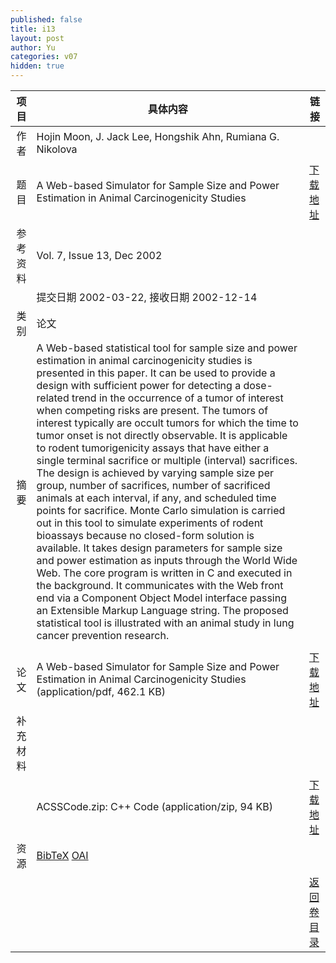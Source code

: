 ```yaml
---
published: false
title: i13
layout: post
author: Yu
categories: v07
hidden: true
---
```


| 项目 | 具体内容 | 链接 |
|---:|---|---|
| 作者 | Hojin Moon, J. Jack Lee, Hongshik Ahn, Rumiana G. Nikolova| |
| 题目 |A Web-based Simulator for Sample Size and Power Estimation in Animal Carcinogenicity Studies | [下载地址](http://www.jstatsoft.org/v07/i13/paper) |
| 参考资料 |Vol. 7, Issue 13, Dec 2002 | |
| | 提交日期 2002-03-22, 接收日期 2002-12-14| | 
| 类别 | 论文| |
| 摘要 | A Web-based statistical tool for sample size and power estimation in animal carcinogenicity studies is presented in this paper. It can be used to provide a design with sufficient power for detecting a dose-related trend in the occurrence of a tumor of interest when competing risks are present. The tumors of interest typically are occult tumors for which the time to tumor onset is not directly observable. It is applicable to rodent tumorigenicity assays that have either a single terminal sacrifice or multiple (interval) sacrifices. The design is achieved by varying sample size per group, number of sacrifices, number of sacrificed animals at each interval, if any, and scheduled time points for sacrifice. Monte Carlo simulation is carried out in this tool to simulate experiments of rodent bioassays because no closed-form solution is available. It takes design parameters for sample size and power estimation as inputs through the World Wide Web. The core program is written in C and executed in the background. It communicates with the Web front end via a Component Object Model interface passing an Extensible Markup Language string. The proposed statistical tool is illustrated with an animal study in lung cancer prevention research. 
| |
| 论文 | A Web-based Simulator for Sample Size and Power Estimation in Animal Carcinogenicity Studies  (application/pdf, 462.1 KB)| [下载地址](http://www.jstatsoft.org/v07/i13/paper) |
| 补充材料 | | |
| |ACSSCode.zip: C++ Code  (application/zip, 94 KB)|  [下载地址](http://www.jstatsoft.org/v07/i13/supp/1) |
| 资源 | [BibTeX](http://www.jstatsoft.org/v07/i13/bibtex) [OAI](http://www.jstatsoft.org/oai?verb=GetRecord&identifier=oai.jstatsoft/v07/i13&prefix=oai_dc)| |
| |  | [返回卷目录]({{site.baseurl}}/volume/v07.html) |